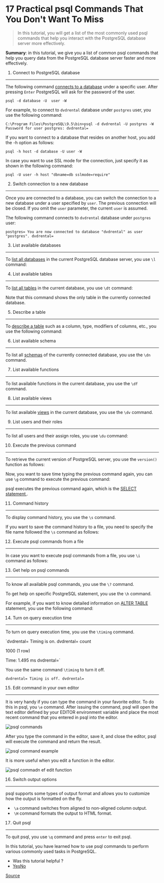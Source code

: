 # 17 Practical psql Commands That You Don't Want To Miss

> In this tutorial, you will get a list of the most commonly used psql commands that help you interact with the PostgreSQL database server more effectively.

**Summary**: in this tutorial, we give you a list of common psql commands that help you query data from the PostgreSQL database server faster and more effectively.

1) Connect to PostgreSQL database
---------------------------------

The following command [connects to a database](https://www.postgresqltutorial.com/postgresql-jdbc/connecting-to-postgresql-database/) under a specific user. After pressing `Enter` PostgreSQL will ask for the password of the user.

`psql -d database -U  user -W` 

For example, to connect to `dvdrental` database under `postgres` user, you use the following command:

`C:\Program Files\PostgreSQL\9.5\bin>psql -d dvdrental -U postgres -W
Password for user postgres:
dvdrental=`

If you want to connect to a database that resides on another host, you add the -h option as follows:

`psql -h host -d database -U user -W`

In case you want to use SSL mode for the connection, just specify it as shown in the following command:

`psql -U user -h host "dbname=db sslmode=require"`

2) Switch connection to a new database
--------------------------------------

Once you are connected to a database, you can switch the connection to a new database under a user specified by `user`. The previous connection will be closed. If you omit the `user` parameter, the current `user` is assumed.

The following command connects to `dvdrental` database under `postgres` user:

`postgres=
You are now connected to database "dvdrental" as user "postgres".
dvdrental=`

3) List available databases
---------------------------

To [list all databases](https://www.postgresqltutorial.com/postgresql-show-databases/) in the current PostgreSQL database server, you use `\l` command:

4) List available tables
------------------------

To [list all tables](https://www.postgresqltutorial.com/postgresql-show-tables/) in the current database, you use `\dt` command:

Note that this command shows the only table in the currently connected database.

5) Describe a table
-------------------

To [describe a table](https://www.postgresqltutorial.com/postgresql-describe-table/) such as a column, type, modifiers of columns, etc., you use the following command:

6) List available schema
------------------------

To list all [schemas](https://www.postgresqltutorial.com/postgresql-schema/) of the currently connected database, you use the `\dn` command.

7) List available functions
---------------------------

To list available functions in the current database, you use the `\df` command.

8) List available views
-----------------------

To list available [views](https://www.postgresqltutorial.com/postgresql-views/) in the current database, you use the `\dv` command.

9) List users and their roles
-----------------------------

To list all users and their assign roles, you use `\du` command:

10) Execute the previous command
--------------------------------

To retrieve the current version of PostgreSQL server, you use the `version()` function as follows:

Now, you want to save time typing the previous command again, you can use `\g` command to execute the previous command:

psql executes the previous command again, which is the [SELECT statement](https://www.postgresqltutorial.com/postgresql-select/),.

11) Command history
-------------------

To display command history, you use the `\s` command.

If you want to save the command history to a file, you need to specify the file name followed the `\s` command as follows:

12) Execute psql commands from a file
-------------------------------------

In case you want to execute psql commands from a file, you use `\i` command as follows:

13) Get help on psql commands
-----------------------------

To know all available psql commands, you use the `\?` command.

To get help on specific PostgreSQL statement, you use the `\h` command.

For example, if you want to know detailed information on [ALTER TABLE](https://www.postgresqltutorial.com/postgresql-alter-table/) statement, you use the following command:

14) Turn on query execution time
--------------------------------

To turn on query execution time, you use the `\timing` command.

`dvdrental=
Timing is on.
dvdrental=
 count

  1000
(1 row)

Time: 1.495 ms
dvdrental=`

You use the same command `\timing` to turn it off.

`dvdrental=
Timing is off.
dvdrental=`

15) Edit command in your own editor
-----------------------------------

It is very handy if you can type the command in your favorite editor. To do this in psql, you `\e` command. After issuing the command, psql will open the text editor defined by your EDITOR environment variable and place the most recent command that you entered in psql into the editor.

![psql commands](https://sp.postgresqltutorial.com/wp-content/uploads/2015/07/psql-commands.jpg)

After you type the command in the editor, save it, and close the editor, psql will execute the command and return the result.

![psql command example](https://sp.postgresqltutorial.com/wp-content/uploads/2015/07/psql-command-example.jpg)

It is more useful when you edit a function in the editor.

![psql commadn ef edit function](https://sp.postgresqltutorial.com/wp-content/uploads/2015/07/psql-command-ef-edit-function.jpg)

16) Switch output options
-------------------------

psql supports some types of output format and allows you to customize how the output is formatted on the fly.

*    `\a` command switches from aligned to non-aligned column output.
*    `\H` command formats the output to HTML format.

17) Quit psql
-------------

To quit psql, you use `\q` command and press `enter` to exit psql.

In this tutorial, you have learned how to use psql commands to perform various commonly used tasks in PostgreSQL.

*   Was this tutorial helpful ?
*   [Yes](#)[No](#)


[Source](https://www.postgresqltutorial.com/psql-commands/)